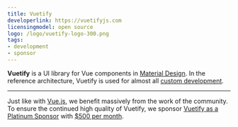 ```yaml
---
title: Vuetify
developerlink: https://vuetifyjs.com
licensingmodel: open source
logo: /logo/vuetify-logo-300.png
tags:
- development
- sponsor
---
```

__Vuetify__ is a UI library for Vue components in [Material Design](https://m3.material.io).
In the reference architecture, Vuetify is used for almost all [custom development](../publish).

---

Just like with [Vue.js](./vuejs), we benefit massively from the work of the community.
To ensure the continued high quality of Vuetify, we sponsor [Vuetify as a Platinum Sponsor](https://vuetifyjs.com/en/introduction/sponsors-and-backers/#platinum) with [$500 per month](https://www.muenchen-transparent.de/dokumente/7347900).
